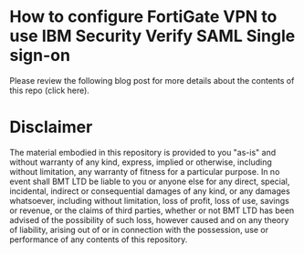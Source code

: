 # How to configure FortiGate VPN to use IBM Security Verify SAML Single sign-on

Please review the following blog post for more details about the contents of this repo (click here).

# Disclaimer

The material embodied in this repository is provided to you "as-is" and without warranty of any kind, express, implied or otherwise, including without limitation, any warranty of fitness for a particular purpose. In no event shall BMT LTD be liable to you or anyone else for any direct, special, incidental, indirect or consequential damages of any kind, or any damages whatsoever, including without limitation, loss of profit, loss of use, savings or revenue, or the claims of third parties, whether or not BMT LTD has been advised of the possibility of such loss, however caused and on any theory of liability, arising out of or in connection with the possession, use or performance of any contents of this repository.
